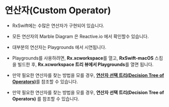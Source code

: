# 연산자(Custom Operator)

- RxSwift에는 수많은 연산자가 구현되어 있습니다.
- 모든 연산자의 Marble Diagram 은 Reactive.io 에서 확인할수 있습니다.

- 대부분의 연산자는 Playgrounds 에서 시연됩니다.

- Playgrounds를 사용하려면, **Rx.xcworkspace**를 열고, **RxSwift-macOS** 스킴을 빌드한 후, **Rx.xcworkspace 트리 뷰에서 Playgrounds**를 열면 됩니다.

- 만약 필요한 연산자를 찾는 방법을 모를 경우, [**연산자 선택 트리(Decision Tree of Operators)**](https://reactivex.io/documentation/operators.html#tree)를 참조할 수 있습니다.

- 만약 필요한 연산자를 찾는 방법을 모를 경우, **연산자 선택 트리(Decision Tree of Operators)** 를 참조할 수 있습니다.

























